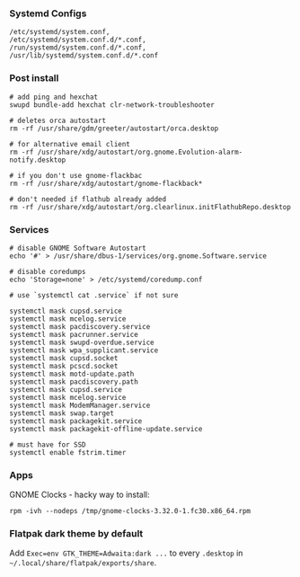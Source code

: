 ### Systemd Configs

```
/etc/systemd/system.conf,
/etc/systemd/system.conf.d/*.conf,
/run/systemd/system.conf.d/*.conf,
/usr/lib/systemd/system.conf.d/*.conf
```

### Post install

```
# add ping and hexchat
swupd bundle-add hexchat clr-network-troubleshooter

# deletes orca autostart
rm -rf /usr/share/gdm/greeter/autostart/orca.desktop

# for alternative email client
rm -rf /usr/share/xdg/autostart/org.gnome.Evolution-alarm-notify.desktop

# if you don't use gnome-flackbac
rm -rf /usr/share/xdg/autostart/gnome-flackback*

# don't needed if flathub already added
rm -rf /usr/share/xdg/autostart/org.clearlinux.initFlathubRepo.desktop
```

### Services

```
# disable GNOME Software Autostart
echo '#' > /usr/share/dbus-1/services/org.gnome.Software.service

# disable coredumps
echo 'Storage=none' > /etc/systemd/coredump.conf
```

```
# use `systemctl cat .service` if not sure

systemctl mask cupsd.service
systemctl mask mcelog.service
systemctl mask pacdiscovery.service
systemctl mask pacrunner.service
systemctl mask swupd-overdue.service
systemctl mask wpa_supplicant.service
systemctl mask cupsd.socket
systemctl mask pcscd.socket
systemctl mask motd-update.path
systemctl mask pacdiscovery.path
systemctl mask cupsd.service
systemctl mask mcelog.service
systemctl mask ModemManager.service
systemctl mask swap.target
systemctl mask packagekit.service
systemctl mask packagekit-offline-update.service

# must have for SSD
systemctl enable fstrim.timer
```

### Apps

GNOME Clocks - hacky way to install:

```
rpm -ivh --nodeps /tmp/gnome-clocks-3.32.0-1.fc30.x86_64.rpm
```

### Flatpak dark theme by default

Add `Exec=env GTK_THEME=Adwaita:dark ...` to every `.desktop` in `~/.local/share/flatpak/exports/share`.

